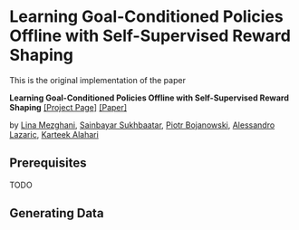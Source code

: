 # Learning Goal-Conditioned Policies Offline with Self-Supervised Reward Shaping

This is the original implementation of the paper

**Learning Goal-Conditioned Policies Offline with Self-Supervised Reward Shaping** [[Project Page]](https://linamezghani.github.io/go-fresh) [[Paper]](https://openreview.net/forum?id=8tmKW-NG2bH)

by [Lina Mezghani](https://linamezghani.github.io/), [Sainbayar Sukhbaatar](https://scholar.google.com/citations?user=ri1sE34AAAAJ&hl=en), [Piotr Bojanowski](https://scholar.google.fr/citations?user=lJ_oh2EAAAAJ&hl=en), [Alessandro Lazaric](https://scholar.google.com/citations?user=6JZ3R6wAAAAJ&hl=en), [Karteek Alahari](https://lear.inrialpes.fr/people/alahari/)

## Prerequisites

TODO

## Generating Data

